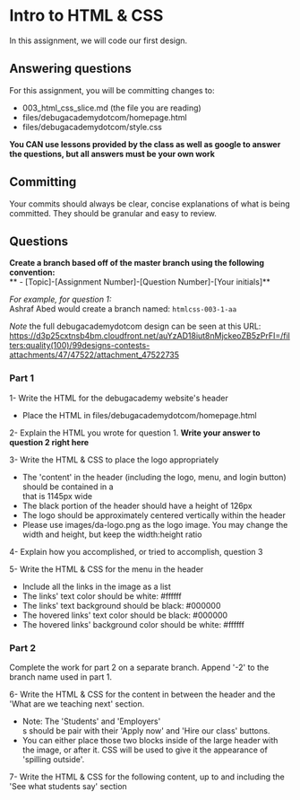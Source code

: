 # Intro to HTML & CSS
In this assignment, we will code our first design.

## Answering questions
For this assignment, you will be committing changes to:
- 003_html_css_slice.md (the file you are reading)
- files/debugacademydotcom/homepage.html
- files/debugacademydotcom/style.css

**You CAN use lessons provided by the class as well as google to answer the questions, but all answers must be your own work**  

## Committing
Your commits should always be clear, concise explanations of what is being committed. They should be granular and easy to review.

## Questions
**Create a branch based off of the master branch using the following convention:**  
** - [Topic]-[Assignment Number]-[Question Number]-[Your initials]**  

*For example, for question 1:*  
Ashraf Abed would create a branch named: ```htmlcss-003-1-aa```

*Note* the full debugacademydotcom design can be seen at this URL: https://d3p25cxtnsb4bm.cloudfront.net/auYzAD18iut8nMjckeoZB5zPrFI=/filters:quality(100)/99designs-contests-attachments/47/47522/attachment_47522735

### Part 1

1- Write the HTML for the debugacademy website's header
- Place the HTML in files/debugacademydotcom/homepage.html

2- Explain the HTML you wrote for question 1.
**Write your answer to question 2 right here**

3- Write the HTML & CSS to place the logo appropriately
- The 'content' in the header (including the logo, menu, and login button) should be contained in a <div> that is 1145px wide
- The black portion of the header should have a height of 126px
- The logo should be approximately centered vertically within the header
- Please use images/da-logo.png as the logo image. You may change the width and height, but keep the width:height ratio

4- Explain how you accomplished, or tried to accomplish, question 3

5- Write the HTML & CSS for the menu in the header
- Include all the links in the image as a list
- The links' text color should be white: #ffffff
- The links' text background should be black: #000000
- The hovered links' text color should be black: #000000
- The hovered links' background color should be white: #ffffff

### Part 2

Complete the work for part 2 on a separate branch. Append '-2' to the branch name used in part 1.

6- Write the HTML & CSS for the content in between the header and the 'What are we teaching next' section.
- Note: The 'Students' and 'Employers' <div>s should be pair with their 'Apply now' and 'Hire our class' buttons. 
- You can either place those two blocks inside of the large header with the image, or after it. CSS will be used to give it the appearance of 'spilling outside'.

7- Write the HTML & CSS for the following content, up to and including the 'See what students say' section
